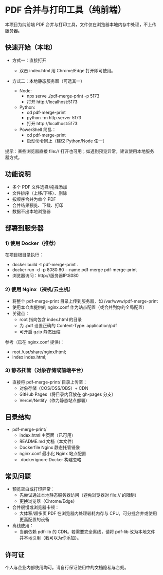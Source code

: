 # PDF 合并与打印工具（纯前端）

本项目为纯前端 PDF 合并与打印工具，文件仅在浏览器本地内存中处理，不上传服务器。

## 快速开始（本地）

- 方式一：直接打开
  - 双击 index.html 用 Chrome/Edge 打开即可使用。

- 方式二：本地静态服务器（可选其一）
  - Node:
    - npx serve ./pdf-merge-print -p 5173
    - 打开 http://localhost:5173
  - Python:
    - cd pdf-merge-print
    - python -m http.server 5173
    - 打开 http://localhost:5173
  - PowerShell 简易：
    - cd pdf-merge-print
    - 启动命令同上（建议 Python/Node 任一）

提示：某些浏览器直接 file:// 打开也可用；如遇到预览异常，建议使用本地服务器方式。

## 功能说明

- 多个 PDF 文件选择/拖拽添加
- 文件排序（上移/下移）、删除
- 按顺序合并为单个 PDF
- 合并结果预览、下载、打印
- 数据不出本地浏览器

## 部署到服务器

### 1) 使用 Docker（推荐）

在项目根目录执行：
- docker build -t pdf-merge-print .
- docker run -d -p 8080:80 --name pdf-merge pdf-merge-print
- 浏览器访问：http://服务器IP:8080

### 2) 使用 Nginx（裸机/云主机）

- 将整个 pdf-merge-print 目录上传到服务器，如 /var/www/pdf-merge-print
- 使用本仓库提供的 nginx.conf 作为站点配置（或合并到你的全局配置）
- 关键点：
  - root 指向包含 index.html 的目录
  - 为 .pdf 设置正确的 Content-Type: application/pdf
  - 可开启 gzip 静态压缩

参考（已在 nginx.conf 提供）：
- root /usr/share/nginx/html;
- index index.html;

### 3) 静态托管（对象存储或前端平台）

- 直接将 pdf-merge-print/ 目录上传至：
  - 对象存储（COS/OSS/OBS）+ CDN
  - GitHub Pages（将目录内容放在 gh-pages 分支）
  - Vercel/Netlify（作为静态站点部署）

## 目录结构

- pdf-merge-print/
  - index.html        主页面（已可用）
  - README.md         文档（本文件）
  - Dockerfile        Nginx 静态托管镜像
  - nginx.conf        最小化 Nginx 站点配置
  - .dockerignore     Docker 构建忽略

## 常见问题

- 预览空白或打印异常：
  - 先尝试通过本地静态服务器访问（避免浏览器对 file:// 的限制）
  - 更换浏览器（Chrome/Edge）
- 合并很慢或浏览器卡顿：
  - 大体积/超多页 PDF 在浏览器内处理较耗内存与 CPU，可分批合并或使用更高配置的设备
- 离线使用：
  - 当前依赖 pdf-lib 的 CDN。若需要完全离线，请将 pdf-lib 改为本地文件并本地引用（我可以为你添加）。

## 许可证

个人与企业内部使用均可。请自行保证使用中的文档隐私与合规。